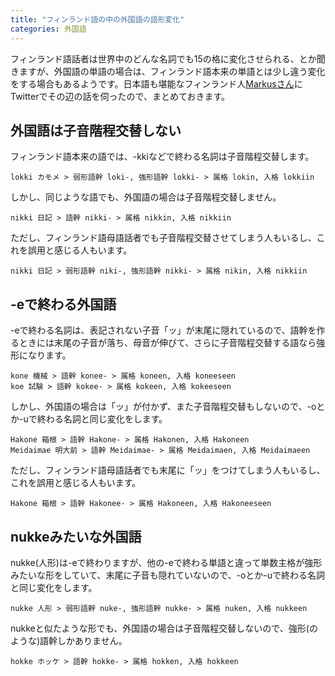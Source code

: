 ```yaml
---
title: "フィンランド語の中の外国語の語形変化"
categories: 外国語
---
```


フィンランド語話者は世界中のどんな名詞でも15の格に変化させられる、とか聞きますが、外国語の単語の場合は、フィンランド語本来の単語とは少し違う変化をする場合もあるようです。日本語も堪能なフィンランド人[Markusさん](https://twitter.com/Yuhani_)にTwitterでその辺の話を伺ったので、まとめておきます。

## 外国語は子音階程交替しない

フィンランド語本来の語では、-kkiなどで終わる名詞は子音階程交替します。

    lokki カモメ > 弱形語幹 loki-, 強形語幹 lokki- > 属格 lokin, 入格 lokkiin

しかし、同じような語でも、外国語の場合は子音階程交替しません。

    nikki 日記 > 語幹 nikki- > 属格 nikkin, 入格 nikkiin

ただし、フィンランド語母語話者でも子音階程交替させてしまう人もいるし、これを誤用と感じる人もいます。

    nikki 日記 > 弱形語幹 niki-, 強形語幹 nikki- > 属格 nikin, 入格 nikkiin

## -eで終わる外国語

-eで終わる名詞は、表記されない子音「ッ」が末尾に隠れているので、語幹を作るときには末尾の子音が落ち、母音が伸びて、さらに子音階程交替する語なら強形になります。

    kone 機械 > 語幹 konee- > 属格 koneen, 入格 koneeseen
    koe 試験 > 語幹 kokee- > 属格 kokeen, 入格 kokeeseen

しかし、外国語の場合は「ッ」が付かず、また子音階程交替もしないので、-oとか-uで終わる名詞と同じ変化をします。

    Hakone 箱根 > 語幹 Hakone- > 属格 Hakonen, 入格 Hakoneen
    Meidaimae 明大前 > 語幹 Meidaimae- > 属格 Meidaimaen, 入格 Meidaimaeen

ただし、フィンランド語母語話者でも末尾に「ッ」をつけてしまう人もいるし、これを誤用と感じる人もいます。

    Hakone 箱根 > 語幹 Hakonee- > 属格 Hakoneen, 入格 Hakoneeseen

## nukkeみたいな外国語

nukke(人形)は-eで終わりますが、他の-eで終わる単語と違って単数主格が強形みたいな形をしていて、末尾に子音も隠れていないので、-oとか-uで終わる名詞と同じ変化をします。

    nukke 人形 > 弱形語幹 nuke-, 強形語幹 nukke- > 属格 nuken, 入格 nukkeen

nukkeと似たような形でも、外国語の場合は子音階程交替しないので、強形(のような)語幹しかありません。

    hokke ホッケ > 語幹 hokke- > 属格 hokken, 入格 hokkeen
